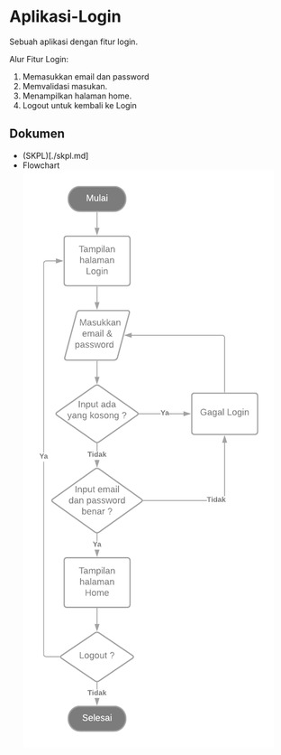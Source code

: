# Aplikasi-Login
Sebuah aplikasi dengan fitur login.

Alur Fitur Login:
1. Memasukkan email dan password
2. Memvalidasi masukan.
3. Menampilkan halaman home.
4. Logout untuk kembali ke Login

## Dokumen
- (SKPL)[./skpl.md]
- Flowchart
![Flowchart](./flowchart.png)